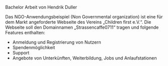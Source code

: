 Bachelor Arbeit von Hendrik Duller

Das NGO-Anwendungsbeispiel (Non Governmental organization) ist eine für dem Markt angeforderte Webseite des Vereins „Children first e.V.“. Die Webseite soll den Domainnamen „Strassencaffe0711“ tragen und folgende Features enthalten:

- Anmeldung und Registrierung von Nutzern
- Spendenmöglichkeit
- Support
- Angebote von Unterkünften, Weiterbildung, Jobs und Anlaufstationen